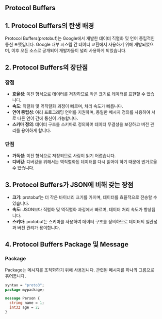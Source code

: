 ## Protocol Buffers

## 1. Protocol Buffers의 탄생 배경
Protocol Buffers(protobuf)는 Google에서 개발한 데이터 직렬화 및 언어 중립적인 통신 포맷입니다. Google 내부 시스템 간 데이터 교환에서 사용하기 위해 개발되었으며, 이후 오픈 소스로 공개되어 개발자들이 널리 사용하게 되었습니다.

## 2. Protocol Buffers의 장단점
### 장점
- **효율성**: 이진 형식으로 데이터를 저장하므로 작은 크기로 데이터를 표현할 수 있습니다.
- **속도**: 직렬화 및 역직렬화 과정이 빠르며, 처리 속도가 빠릅니다.
- **언어 중립성**: 여러 프로그래밍 언어를 지원하며, 동일한 메시지 정의를 사용하여 서로 다른 언어 간에 통신이 가능합니다.
- **스키마 정의**: 데이터 구조를 스키마로 정의하여 데이터 무결성을 보장하고 버전 관리를 용이하게 합니다.

### 단점
- **가독성**: 이진 형식으로 저장되므로 사람이 읽기 어렵습니다.
- **디버깅**: 디버깅을 위해서는 역직렬화된 데이터를 다시 읽어야 하기 때문에 번거로울 수 있습니다.

## 3. Protocol Buffers가 JSON에 비해 갖는 장점
- **크기**: protobuf는 더 작은 바이너리 크기를 가지며, 데이터를 효율적으로 전송할 수 있습니다.
- **속도**: JSON보다 직렬화 및 역직렬화 과정에서 빠르며, 데이터 처리 속도가 향상됩니다.
- **스키마**: protobuf는 스키마를 사용하여 데이터 구조를 정의하므로 데이터의 일관성과 버전 관리가 용이합니다.

## 4. Protocol Buffers Package 및 Message
### Package
Package는 메시지를 조직화하기 위해 사용됩니다. 관련된 메시지를 하나의 그룹으로 묶어둡니다.
```protobuf
syntax = "proto3";
package mypackage;

message Person {
  string name = 1;
  int32 age = 2;
}
